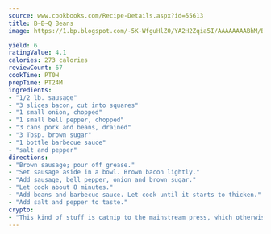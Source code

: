 ```yaml
---
source: www.cookbooks.com/Recipe-Details.aspx?id=55613
title: B~B~Q Beans
image: https://1.bp.blogspot.com/-5K-WfguHlZ0/YA2H2Zqia5I/AAAAAAAABhM/Bdgu68p4aG0Q6jWdy3eGaUXSKw5p3sdxwCLcBGAsYHQ/s324/7.png

yield: 6
ratingValue: 4.1
calories: 273 calories
reviewCount: 67
cookTime: PT0H
prepTime: PT24M
ingredients:
- "1/2 lb. sausage"
- "3 slices bacon, cut into squares"
- "1 small onion, chopped"
- "1 small bell pepper, chopped"
- "3 cans pork and beans, drained"
- "3 Tbsp. brown sugar"
- "1 bottle barbecue sauce"
- "salt and pepper"
directions:
- "Brown sausage; pour off grease."
- "Set sausage aside in a bowl. Brown bacon lightly."
- "Add sausage, bell pepper, onion and brown sugar."
- "Let cook about 8 minutes."
- "Add beans and barbecue sauce. Let cook until it starts to thicken."
- "Add salt and pepper to taste."
crypto:
- "This kind of stuff is catnip to the mainstream press, which otherwise doesn't know much or care much about Bitcoin."
---
```

